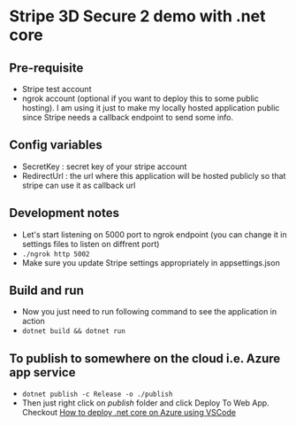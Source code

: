# Stripe 3D Secure 2 demo with .net core
## Pre-requisite
* Stripe test account
* ngrok account (optional if you want to deploy this to some public hosting). I am using it just to make my locally hosted application public since Stripe needs a callback endpoint to send some info.
## Config variables
* SecretKey : secret key of your stripe account 
* RedirectUrl : the url where this application will be hosted publicly so that stripe can use it as callback url
## Development notes
* Let's start listening on 5000 port to ngrok endpoint (you can change it in settings files to listen on diffrent port)
* ```./ngrok http 5002```
* Make sure you update Stripe settings appropriately in appsettings.json
## Build and run
* Now you just need to run following command to see the application in action
* ```dotnet build && dotnet run```

## To publish to somewhere on the cloud i.e. Azure app service 
* ```dotnet publish -c Release -o ./publish```
* Then just right click on *publish* folder and click Deploy To Web App. Checkout [How to deploy .net core on Azure using VSCode](https://docs.microsoft.com/en-us/aspnet/core/tutorials/publish-to-azure-webapp-using-vscode?view=aspnetcore-2.2)